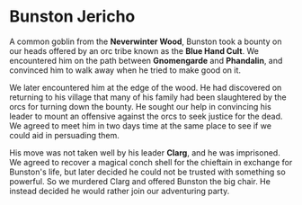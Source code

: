 # Bunston Jericho

A common goblin from the **Neverwinter Wood**, Bunston took a bounty on our heads offered by an orc tribe known as the **Blue Hand Cult**. We encountered him on the path between **Gnomengarde** and **Phandalin**, and convinced him to walk away when he tried to make good on it.

We later encountered him at the edge of the wood. He had discovered on returning to his village that many of his family had been slaughtered by the orcs for turning down the bounty. He sought our help in convincing his leader to mount an offensive against the orcs to seek justice for the dead. We agreed to meet him in two days time at the same place to see if we could aid in persuading them.

His move was not taken well by his leader **Clarg**, and he was imprisoned. We agreed to recover a magical conch shell for the chieftain in exchange for Bunston's life, but later decided he could not be trusted with something so powerful. So we murdered Clarg and offered Bunston the big chair. He instead decided he would rather join our adventuring party.

